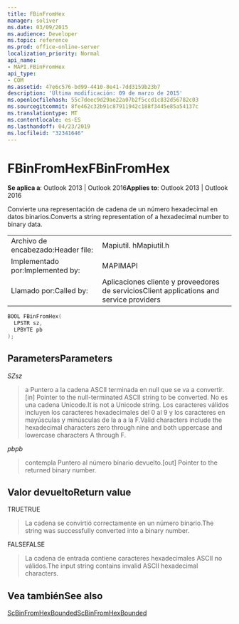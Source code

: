 ```yaml
---
title: FBinFromHex
manager: soliver
ms.date: 03/09/2015
ms.audience: Developer
ms.topic: reference
ms.prod: office-online-server
localization_priority: Normal
api_name:
- MAPI.FBinFromHex
api_type:
- COM
ms.assetid: 47e6c576-bd99-4410-8e41-7dd3159b23b7
description: 'Última modificación: 09 de marzo de 2015'
ms.openlocfilehash: 55c7deec9d29ae22a07b2f5ccd1c832d56782c03
ms.sourcegitcommit: 8fe462c32b91c87911942c188f3445e85a54137c
ms.translationtype: MT
ms.contentlocale: es-ES
ms.lasthandoff: 04/23/2019
ms.locfileid: "32341646"
---
```

# <a name="fbinfromhex"></a><span data-ttu-id="0617b-103">FBinFromHex</span><span class="sxs-lookup"><span data-stu-id="0617b-103">FBinFromHex</span></span>

  
  
<span data-ttu-id="0617b-104">**Se aplica a**: Outlook 2013 | Outlook 2016</span><span class="sxs-lookup"><span data-stu-id="0617b-104">**Applies to**: Outlook 2013 | Outlook 2016</span></span> 
  
<span data-ttu-id="0617b-105">Convierte una representación de cadena de un número hexadecimal en datos binarios.</span><span class="sxs-lookup"><span data-stu-id="0617b-105">Converts a string representation of a hexadecimal number to binary data.</span></span> 
  
|||
|:-----|:-----|
|<span data-ttu-id="0617b-106">Archivo de encabezado:</span><span class="sxs-lookup"><span data-stu-id="0617b-106">Header file:</span></span>  <br/> |<span data-ttu-id="0617b-107">Mapiutil. h</span><span class="sxs-lookup"><span data-stu-id="0617b-107">Mapiutil.h</span></span>  <br/> |
|<span data-ttu-id="0617b-108">Implementado por:</span><span class="sxs-lookup"><span data-stu-id="0617b-108">Implemented by:</span></span>  <br/> |<span data-ttu-id="0617b-109">MAPI</span><span class="sxs-lookup"><span data-stu-id="0617b-109">MAPI</span></span>  <br/> |
|<span data-ttu-id="0617b-110">Llamado por:</span><span class="sxs-lookup"><span data-stu-id="0617b-110">Called by:</span></span>  <br/> |<span data-ttu-id="0617b-111">Aplicaciones cliente y proveedores de servicios</span><span class="sxs-lookup"><span data-stu-id="0617b-111">Client applications and service providers</span></span>  <br/> |
   
```cpp
BOOL FBinFromHex(
  LPSTR sz,
  LPBYTE pb
);
```

## <a name="parameters"></a><span data-ttu-id="0617b-112">Parameters</span><span class="sxs-lookup"><span data-stu-id="0617b-112">Parameters</span></span>

 <span data-ttu-id="0617b-113">_SZ_</span><span class="sxs-lookup"><span data-stu-id="0617b-113">_sz_</span></span>
  
> <span data-ttu-id="0617b-114">a Puntero a la cadena ASCII terminada en null que se va a convertir.</span><span class="sxs-lookup"><span data-stu-id="0617b-114">[in] Pointer to the null-terminated ASCII string to be converted.</span></span> <span data-ttu-id="0617b-115">No es una cadena Unicode.</span><span class="sxs-lookup"><span data-stu-id="0617b-115">It is not a Unicode string.</span></span> <span data-ttu-id="0617b-116">Los caracteres válidos incluyen los caracteres hexadecimales del 0 al 9 y los caracteres en mayúsculas y minúsculas de la a a la F.</span><span class="sxs-lookup"><span data-stu-id="0617b-116">Valid characters include the hexadecimal characters zero through nine and both uppercase and lowercase characters A through F.</span></span>
    
 <span data-ttu-id="0617b-117">_pb_</span><span class="sxs-lookup"><span data-stu-id="0617b-117">_pb_</span></span>
  
> <span data-ttu-id="0617b-118">contempla Puntero al número binario devuelto.</span><span class="sxs-lookup"><span data-stu-id="0617b-118">[out] Pointer to the returned binary number.</span></span>
    
## <a name="return-value"></a><span data-ttu-id="0617b-119">Valor devuelto</span><span class="sxs-lookup"><span data-stu-id="0617b-119">Return value</span></span>

<span data-ttu-id="0617b-120">TRUE</span><span class="sxs-lookup"><span data-stu-id="0617b-120">TRUE</span></span> 
  
> <span data-ttu-id="0617b-121">La cadena se convirtió correctamente en un número binario.</span><span class="sxs-lookup"><span data-stu-id="0617b-121">The string was successfully converted into a binary number.</span></span> 
    
<span data-ttu-id="0617b-122">FALSE</span><span class="sxs-lookup"><span data-stu-id="0617b-122">FALSE</span></span> 
  
> <span data-ttu-id="0617b-123">La cadena de entrada contiene caracteres hexadecimales ASCII no válidos.</span><span class="sxs-lookup"><span data-stu-id="0617b-123">The input string contains invalid ASCII hexadecimal characters.</span></span>
    
## <a name="see-also"></a><span data-ttu-id="0617b-124">Vea también</span><span class="sxs-lookup"><span data-stu-id="0617b-124">See also</span></span>



[<span data-ttu-id="0617b-125">ScBinFromHexBounded</span><span class="sxs-lookup"><span data-stu-id="0617b-125">ScBinFromHexBounded</span></span>](scbinfromhexbounded.md)


